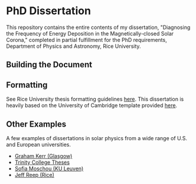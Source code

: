 # PhD Dissertation

This repository contains the entire contents of my dissertation, "Diagnosing the Frequency of Energy Deposition in the Magnetically-closed Solar Corona," completed in partial fulfillment for the PhD requirements, Department of Physics and Astronomy, Rice University.

## Building the Document

## Formatting

See Rice University thesis formatting guidelines [here](https://graduate.rice.edu/thesisformat). This dissertation is heavily based on the University of Cambridge template provided [here](https://github.com/kks32/phd-thesis-template).

## Other Examples

A few examples of dissertations in solar physics from a wide range of U.S. and European universities.

* [Graham Kerr (Glasgow)](http://theses.gla.ac.uk/7895/)
* [Trinity College Theses](https://www.tcd.ie/Physics/research/themes/astrophysics/theses/)
* [Sofia Moschou (KU Leuven)](https://perswww.kuleuven.be/~u0016541/MHD_sheets_pdf/thesisSofia.pdf)
* [Jeff Reep (Rice)](https://scholarship.rice.edu/handle/1911/88108)
